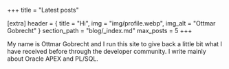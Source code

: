 +++
title = "Latest posts"

[extra]
header = { title = "Hi", img = "img/profile.webp", img_alt = "Ottmar Gobrecht" }
section_path = "blog/_index.md"
max_posts = 5
+++

My name is Ottmar Gobrecht and I run this site to give back a little bit what I have received before through the developer community. I write mainly about Oracle APEX and PL/SQL.
